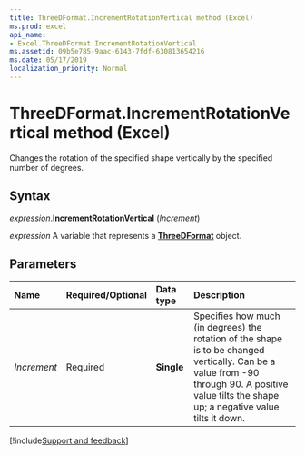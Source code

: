 ```yaml
---
title: ThreeDFormat.IncrementRotationVertical method (Excel)
ms.prod: excel
api_name:
- Excel.ThreeDFormat.IncrementRotationVertical
ms.assetid: 09b5e785-9aac-6143-7fdf-630813654216
ms.date: 05/17/2019
localization_priority: Normal
---
```



# ThreeDFormat.IncrementRotationVertical method (Excel)

Changes the rotation of the specified shape vertically by the specified number of degrees.


## Syntax

_expression_.**IncrementRotationVertical** (_Increment_)

_expression_ A variable that represents a **[ThreeDFormat](Excel.ThreeDFormat.md)** object.


## Parameters

|Name|Required/Optional|Data type|Description|
|:-----|:-----|:-----|:-----|
| _Increment_|Required| **Single**|Specifies how much (in degrees) the rotation of the shape is to be changed vertically. Can be a value from -90 through 90. A positive value tilts the shape up; a negative value tilts it down.|



[!include[Support and feedback](~/includes/feedback-boilerplate.md)]